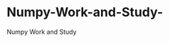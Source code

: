    # Numpy-Work-and-Study-
Numpy Work and Study 
                
                
                                  
                                                 
                                                                                                                               
                 
                
                     
                   
                    
              
                                                 
                                    
                                
              
                        
                                        
                   
             
